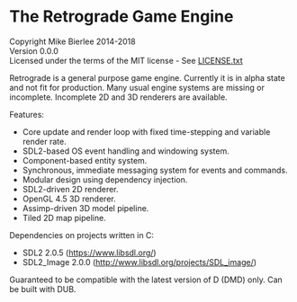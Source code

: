 The Retrograde Game Engine
===
Copyright Mike Bierlee 2014-2018  
Version 0.0.0  
Licensed under the terms of the MIT license - See [LICENSE.txt](LICENSE.txt)

Retrograde is a general purpose game engine. Currently it is in alpha state 
and not fit for production. Many usual engine systems are missing or incomplete. 
Incomplete 2D and 3D renderers are available.

Features:
- Core update and render loop with fixed time-stepping and variable render rate.
- SDL2-based OS event handling and windowing system.
- Component-based entity system.
- Synchronous, immediate messaging system for events and commands.
- Modular design using dependency injection.
- SDL2-driven 2D renderer.
- OpenGL 4.5 3D renderer.
- Assimp-driven 3D model pipeline.
- Tiled 2D map pipeline.

Dependencies on projects written in C:
- SDL2 2.0.5 (https://www.libsdl.org/)
- SDL2_Image 2.0.0 (http://www.libsdl.org/projects/SDL_image/)

Guaranteed to be compatible with the latest version of D (DMD) only.
Can be built with DUB.